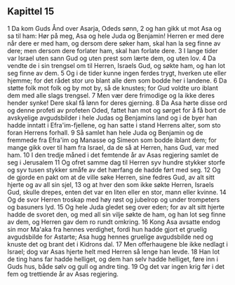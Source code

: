 ## Kapittel 15

1 Da kom Guds Ånd over Asarja, Odeds sønn,
2 og han gikk ut mot Asa og sa til ham: Hør på meg, Asa og hele Juda og Benjamin! Herren er med dere når dere er med ham, og dersom dere søker ham, skal han la seg finne av dere; men dersom dere forlater ham, skal han forlate dere.
3 I lange tider var Israel uten sann Gud og uten prest som lærte dem, og uten lov.
4 Da vendte de i sin trengsel om til Herren, Israels Gud, og søkte ham, og han lot seg finne av dem.
5 Og i de tider kunne ingen ferdes trygt, hverken ute eller hjemme; for det rådet stor uro blant alle dem som bodde her i landene.
6 Da støtte folk mot folk og by mot by, så de knustes; for Gud voldte uro iblant dem med alle slags trengsel.
7 Men vær dere frimodige og la ikke deres hender synke! Dere skal få lønn for deres gjerning.
8 Da Asa hørte disse ord og denne profeti av profeten Oded, fattet han mot og sørget for å få bort de avskyelige avgudsbilder i hele Judas og Benjamins land og i de byer han hadde inntatt i Efra'im-fjellene, og han satte i stand Herrens alter, som sto foran Herrens forhall.
9 Så samlet han hele Juda og Benjamin og de fremmede fra Efra'im og Manasse og Simeon som bodde iblant dem; for mange gikk over til ham fra Israel, da de så at Herren, hans Gud, var med ham.
10 I den tredje måned i det femtende år av Asas regjering samlet de seg i Jerusalem
11 Og ofret samme dag til Herren syv hundre stykker storfe og syv tusen stykker småfe av det hærfang de hadde ført med seg.
12 Og de gjorde en pakt om at de ville søke Herren, sine fedres Gud, av alt sitt hjerte og av all sin sjel,
13 og at hver den som ikke søkte Herren, Israels Gud, skulle drepes, enten det var en liten eller en stor, mann eller kvinne.
14 Og de svor Herren troskap med høy røst og jubelrop og under trompeters og basuners lyd.
15 Og hele Juda gledet seg over eden; for av alt sitt hjerte hadde de svoret den, og med all sin vilje søkte de ham, og han lot seg finne av dem, og Herren gav dem ro rundt omkring.
16 Kong Asa avsatte endog sin mor Ma'aka fra hennes verdighet, fordi hun hadde gjort et gruelig avgudsbilde for Astarte; Asa hugg hennes gruelige avgudsbilde ned og knuste det og brant det i Kidrons dal.
17 Men offerhaugene ble ikke nedlagt i Israel; dog var Asas hjerte helt med Herren så lenge han levde.
18 Han lot de ting hans far hadde helliget, og dem han selv hadde helliget, føre inn i Guds hus, både sølv og gull og andre ting.
19 Og det var ingen krig før i det fem og trettiende år av Asas regjering.
